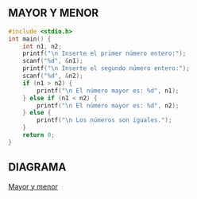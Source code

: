 ## MAYOR Y MENOR
```c++
#include <stdio.h>
int main() {
    int n1, n2;
    printf("\n Inserte el primer número entero:");
    scanf("%d", &n1);
    printf("\n Inserte el segundo número entero:");
    scanf("%d", &n2);
    if (n1 > n2) {
        printf("\n El número mayor es: %d", n1);
    } else if (n1 < n2) {
        printf("\n El número mayor es: %d", n2);
    } else {
        printf("\n Los números son iguales.");
    }
    return 0;
}
```
## DIAGRAMA
[Mayor y menor](./Mayor-menor-diagrama.drawio)